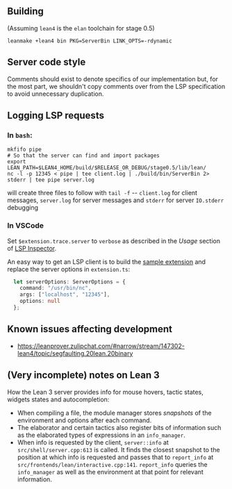 ## Building

(Assuming `lean4` is the `elan` toolchain for stage 0.5)
```
leanmake +lean4 bin PKG=ServerBin LINK_OPTS=-rdynamic
```

## Server code style

Comments should exist to denote specifics of our implementation but, for
the most part, we shouldn't copy comments over from the LSP specification
to avoid unnecessary duplication.

## Logging LSP requests

### In `bash`:

```
mkfifo pipe
# So that the server can find and import packages
export LEAN_PATH=$LEAN4_HOME/build/$RELEASE_OR_DEBUG/stage0.5/lib/lean/
nc -l -p 12345 < pipe | tee client.log | ./build/bin/ServerBin 2> stderr | tee pipe server.log
```
will create three files to follow with `tail -f` -- `client.log` for client messages, `server.log` for server messages and `stderr` for server `IO.stderr` debugging

### In VSCode

Set `$extension.trace.server` to `verbose` as described in the *Usage* section of [LSP Inspector](https://microsoft.github.io/language-server-protocol/inspector/).

An easy way to get an LSP client is to build the [sample extension](https://github.com/Microsoft/vscode-extension-samples/tree/master/lsp-sample) and replace the server options in `extension.ts`:

```typescript
  let serverOptions: ServerOptions = {
    command: "/usr/bin/nc",
    args: ["localhost", "12345"],
    options: null
  };
```

## Known issues affecting development

- https://leanprover.zulipchat.com/#narrow/stream/147302-lean4/topic/segfaulting.20lean.20binary

## (Very incomplete) notes on Lean 3

How the Lean 3 server provides info for mouse hovers, tactic states, widgets states and autocompletion:
- When compiling a file, the module manager stores *snapshots* of the environment and options
  after each command.
- The elaborator and certain tactics also register bits of information such as the elaborated types
  of expressions in an `info_manager`.
- When info is requested by the client, `server::info` at `src/shell/server.cpp:613` is called.
  It finds the closest snapshot to the position at which info is requested and passes
  that to `report_info` at `src/frontends/lean/interactive.cpp:141`. `report_info` queries
  the `info_manager` as well as the environment at that point for relevant information.
